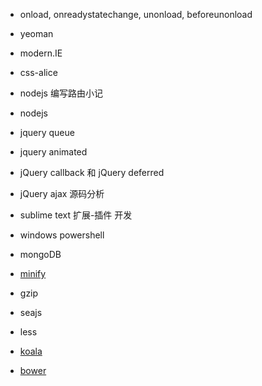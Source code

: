 * onload, onreadystatechange, unonload, beforeunonload

* yeoman

* modern.IE

* css-alice

* nodejs 编写路由小记

* nodejs

* jquery queue 

* jquery animated

* jQuery callback 和 jQuery deferred

* jQuery ajax 源码分析

* sublime text 扩展-插件 开发

* windows powershell

* mongoDB

* [minify](https://code.google.com/p/minify/)

* gzip

* seajs

* less

* [koala](http://koala-app.com/)

* [bower](http://bower.io/)

